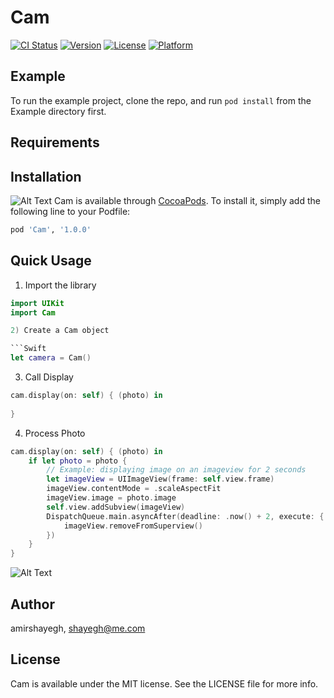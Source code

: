 # Cam

[![CI Status](https://img.shields.io/travis/amirshayegh/Cam.svg?style=flat)](https://travis-ci.org/amirshayegh/Cam)
[![Version](https://img.shields.io/cocoapods/v/Cam.svg?style=flat)](https://cocoapods.org/pods/Cam)
[![License](https://img.shields.io/cocoapods/l/Cam.svg?style=flat)](https://cocoapods.org/pods/Cam)
[![Platform](https://img.shields.io/cocoapods/p/Cam.svg?style=flat)](https://cocoapods.org/pods/Cam)

## Example

To run the example project, clone the repo, and run `pod install` from the Example directory first.

## Requirements

## Installation
![Alt Text](https://github.com/FreshworksStudio/Cam/blob/master/ReadmeFiles/capture.PNG)
Cam is available through [CocoaPods](https://cocoapods.org). To install
it, simply add the following line to your Podfile:

```ruby
pod 'Cam', '1.0.0'
```
## Quick Usage

1) Import the library

```Swift
import UIKit
import Cam

2) Create a Cam object

```Swift
let camera = Cam()
```

3) Call Display
```Swift
cam.display(on: self) { (photo) in
		
}
```

4) Process Photo 
```Swift
cam.display(on: self) { (photo) in
	if let photo = photo {
		// Example: displaying image on an imageview for 2 seconds
		let imageView = UIImageView(frame: self.view.frame)
		imageView.contentMode = .scaleAspectFit
		imageView.image = photo.image
		self.view.addSubview(imageView)
		DispatchQueue.main.asyncAfter(deadline: .now() + 2, execute: {
			imageView.removeFromSuperview()
		})
	}
}
```
![Alt Text](https://github.com/FreshworksStudio/Cam/blob/master/ReadmeFiles/taken.PNG)

## Author

amirshayegh, shayegh@me.com

## License

Cam is available under the MIT license. See the LICENSE file for more info.
